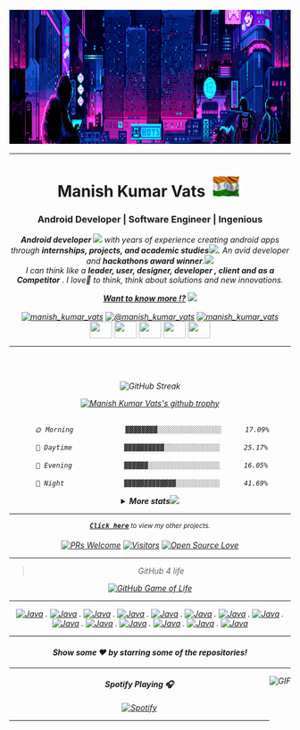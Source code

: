 
<p align="center">
  <img src="https://github.com/Manish-Kumar-Vats/Manish-Kumar-Vats/blob/main/images/cover4.gif" height="240"/>
</p>
<hr>
<h1 align="center">Manish Kumar Vats <img src="https://raw.githubusercontent.com/manish-kumar-vats/manish-kumar-vats/master/images/flag.gif" width="60px"></h1>
<!-- 
<h1 align="center">Manish Kumar Vats <img src="https://i.pinimg.com/originals/0f/8c/d4/0f8cd44e1e79663363a7438565fc6f8d.gif" width="50px"></h1> -->
<h3 align="center">Android Developer | Software Engineer | Ingenious </h3>

<p align="center">
  <em>
  <b> Android developer </b><img src="https://media.giphy.com/media/UQJlZ2OcaCA2RLfGiZ/giphy.gif"   width="16"/> with years of experience creating android
apps through <b>internships, projects, and academic studies<img src="https://media.giphy.com/media/LEe5yo2E9Fi3FmuEPK/giphy.gif"   width="20"/></b>.  An
avid developer and <b>hackathons award winner</b>.<img src="https://media.giphy.com/media/YkmTd61uo4MvsNdImM/giphy.gif" width="20" /><br>I can think like a <b>leader, user, designer, developer , client and as a Competitor</b> .
I love🤍 to think, think about solutions and new innovations.


<div align="center">
 <a align="center" href="https://docs.google.com/spreadsheets/d/1KMTPicXQAzhNsMLTBzooKtLBee37PrPICdYsfQ33zXw/edit?usp=sharing"> <b>Want to know more !?</b></a> <img src="https://media.giphy.com/media/YOSnx2K7DS2wWbBA0k/giphy.gif" width="50" />

<p align="center">
<a href="https://www.linkedin.com/in/manish-kumar-vats/" target="blank"><img align="center" src="https://simpleicons.org/icons/linkedin.svg" alt="manish_kumar_vats" height="30" width="40" /></a>
<a href="https://www.hackerrank.com/ManishKumarVats" target="blank"><img align="center" src="https://simpleicons.org/icons/hackerrank.svg" alt="@manish_kumar_vats" height="30" width="40" /></a>
<a href="https://leetcode.com/mvats77947794/" target="blank"><img align="center" src="https://simpleicons.org/icons/leetcode.svg" alt="manish_kumar_vats" height="30" width="40" /></a>
 <a href = "mailto: mvats77947794@gmail.com"><img align="center" src="https://simpleicons.org/icons/gmail.svg" height="30" width="40" /></a>
 <a href = "https://github.com/Manish-Kumar-Vats"><img align="center" src="https://simpleicons.org/icons/github.svg" height="30" width="40" /></a>
 <a href = "https://open.kakao.com/me/manish"><img align="center" src="https://simpleicons.org/icons/kakaotalk.svg" height="30" width="40" /></a>
 <a href = "https://google.dev/u/103856551067655437378"><img align="center" src="https://simpleicons.org/icons/android.svg" height="30" width="40" /></a>
 <a href = "https://stackoverflow.com/users/11256640/manish-kumar-vats">
 <img align="center" src="https://simpleicons.org/icons/stackoverflow.svg" height="30" width="40" /></a>
</p>
<div>
<hr>
<br>
<br>
<div align="center">

![GitHub Streak](https://github-readme-streak-stats.herokuapp.com/?user=manish-kumar-vats)

[![Manish Kumar Vats's github trophy](https://github-profile-trophy.vercel.app/?username=manish-kumar-vats&row=1)](https://github.com/manish-kumar-vats/github-profile-trophy)


</div>

```text

  🌞 Morning             ▓▓▓▓▓▓▓▓░░░░░░░░░░░░░░░░      17.09% 
  
  🌆 Daytime             ▓▓▓▓▓▓▓▓▓▓░░░░░░░░░░░░░░      25.17% 
  
  🌃 Evening             ▓▓▓▓▓▓░░░░░░░░░░░░░░░░░░      16.05% 
  
 🌙 Night               ▓▓▓▓▓▓▓▓▓▓▓▓▓░░░░░░░░░░░      41.69%

```

<details align="center">
  <summary><b>More stats</b><img src="https://media.giphy.com/media/izafuYxrFSEfMDKbJj/giphy.gif" width="28" /></summary>
 <br>
<a href="https://github.com/manish-kumar-vats?tab=repositories" align="center">
  <img align="center" src="https://github-readme-stats.vercel.app/api?username=manish-kumar-vats&show_icons=true&line_height=33&count_private=true&bg_color=fdfdfd" alt="Manish's GitHub Stats" />
</a>
<br>
<br>
<a href="https://github.com/manish-kumar-vats?tab=repositories">
  <img  src="https://github-readme-stats.vercel.app/api/top-langs/?username=manish-kumar-vats&bg_color=fdfdfd&layout=compact" />
</a>
 <br>
 <br>

> Some recent projects:

<p>

<a href="https://play.google.com/store/apps/details?id=ai.secondbuy.www.secondbuy"> <img align="left" height="160" width="440" src="https://github.com/Manish-Kumar-Vats/Manish-Kumar-Vats/blob/main/images/secondbuy.PNG" /></a>

<a href="https://play.google.com/store/apps/details?id=in.envites.android">
 <img align="right" height="160" width="440" src="https://github.com/Manish-Kumar-Vats/Manish-Kumar-Vats/blob/main/images/envites.PNG" /></a>

<br><br>

<div>
<p>
<a href="https://github.com/Manish-Kumar-Vats/Chat-App"><img align="left" src="https://github-readme-stats.vercel.app/api/pin/?username=Manish-Kumar-Vats&repo=Chat-App" /></a>
<a href="https://github.com/Manish-Kumar-Vats/Delhi-Tour-App"><img align="right" src="https://github-readme-stats.vercel.app/api/pin/?username=Manish-Kumar-Vats&repo=Delhi-Tour-App" /></a>
</p>
</div>
</p>
<hr>
</div>
 
</details>

<!-- ![Profile Views](https://komarev.com/ghpvc/?username=manish-kumar-vats) 

> Some recent contributions:

|      Project :octocat:   |     Issues :bug:   | Open PRs :bell:  | Closed PRs :fire:  |
|-------------|-------------------|---|---|
| [**Port Scanner**](https://github.com/vinitshahdeo/PortScanner) | [![GitHub issues](https://img.shields.io/github/issues/vinitshahdeo/PortScanner?color=green&logo=github&style=flat)](https://github.com/vinitshahdeo/PortScanner/issues) | [![GitHub PRs](https://img.shields.io/github/issues-pr/vinitshahdeo/PortScanner?style=flat&logo=github)](https://github.com/vinitshahdeo/PortScanner/pulls)  | [![GitHub PRs](https://img.shields.io/github/issues-pr-closed/vinitshahdeo/PortScanner?style=flat&color=critical&logo=github)](https://github.com/vinitshahdeo/PortScanner/pulls?q=is%3Apr+is%3Aclosed)  |
| [**Water Monitoring System**](https://github.com/vinitshahdeo/Water-Monitoring-System/) | [![GitHub issues](https://img.shields.io/github/issues/vinitshahdeo/Water-Monitoring-System?color=green&logo=github&style=flat)](https://github.com/vinitshahdeo/Water-Monitoring-System/issues) | [![GitHub PRs](https://img.shields.io/github/issues-pr/vinitshahdeo/Water-Monitoring-System?style=flat&logo=github)](https://github.com/vinitshahdeo/Water-Monitoring-System/pulls)  | [![GitHub PRs](https://img.shields.io/github/issues-pr-closed/vinitshahdeo/Water-Monitoring-System?style=flat&color=critical&logo=github)](https://github.com/vinitshahdeo/Water-Monitoring-System/pulls?q=is%3Apr+is%3Aclosed)   |  -->



<hr>
<div align="center">

<sup><kbd>***[Click here](https://github.com/Manish-Kumar-Vats?tab=repositories)***</kbd> *to view my other projects.</sup>* 


[![PRs Welcome](https://img.shields.io/badge/PRs-welcome-brightgreen.svg?style=flat&logo=github)](https://github.com/manish-kumar-vats) [![Visitors](https://visitor-badge.glitch.me/badge?page_id=manish-kumar-vats.visitor-badge)](https://github.com/manish-kumar-vats) [![Open Source Love](https://badges.frapsoft.com/os/v2/open-source.svg?v=103)](https://github.com/manish-kumar-vats)

<hr>

 <div>

  > GitHub 4 life 

  [![GitHub Game of Life](https://github4life.herokuapp.com/manish-kumar-vats.gif?z=6)](https://github4life.herokuapp.com/manish-kumar-vats)
  </div>

<hr>

<p align="left">

[![Java](https://img.shields.io/badge/Material--UI-0081CB?style=for-the-badge&logo=material-ui&logoColor=white)]() . [![Java](https://img.shields.io/badge/Java-ED8B00?style=for-the-badge&logo=java&logoColor=white)]() . [![Java](https://img.shields.io/badge/HTML-239120?style=for-the-badge&logo=html5&logoColor=white)]() . [![Java](https://img.shields.io/badge/CSS-239120?&style=for-the-badge&logo=css3&logoColor=white)]() . [![Java](https://img.shields.io/badge/Python-3776AB?style=for-the-badge&logo=python&logoColor=white)]() . [![Java](https://img.shields.io/badge/Microsoft_Azure-0089D6?style=for-the-badge&logo=microsoft-azure&logoColor=white)]() . [![Java](https://img.shields.io/badge/Google_Cloud-4285F4?style=for-the-badge&logo=google-cloud&logoColor=white)]() . [![Java](https://img.shields.io/badge/Unity-100000?style=for-the-badge&logo=unity&logoColor=white)]() . [![Java](https://img.shields.io/badge/Markdown-000000?style=for-the-badge&logo=markdown&logoColor=white)]() . [![Java](https://img.shields.io/badge/Kotlin-0095D5?&style=for-the-badge&logo=kotlin&logoColor=white)]() . [![Java](https://img.shields.io/badge/C%2B%2B-00599C?style=for-the-badge&logo=c%2B%2B&logoColor=white)]()  . [![Java](https://img.shields.io/badge/MySQL-00000F?style=for-the-badge&logo=mysql&logoColor=white)]() . [![Java](https://img.shields.io/static/v1?label=&message=Android&color=<LightGreen>)]() . [![Java](https://img.shields.io/badge/Python-informational?style=flat&logo=python&logoColor=white&color=6aa6f8)]()

</p>

<hr>
<div align="center">

#### Show some ❤️ by starring some of the repositories!
</div>

 <!-- <a href="https://auth.geeksforgeeks.org/user/akash_chowrasia/profile" target="blank"><img align="center" src="https://cdn.jsdelivr.net/npm/simple-icons@3.0.1/icons/geeksforgeeks.svg" alt="akash_chowrasia" height="30" width="40" /></a>
<a href="https://www.facebook.com/akash.chowrasia.908/" target="blank"><img align="center" src="https://cdn.jsdelivr.net/npm/simple-icons@3.0.1/icons/facebook.svg" alt="akash chowrasia" height="30" width="40" /></a>
  <a href="https://gitlab.com/manish-kumar-vats" target="_blank"><img align="center" src="https://github.com/manish-kumar-vats/manish-kumar-vats/blob/main/images/gitlab-512.png" alt="Manish_Vats" height="30" width="40" /></a>  -->


---
<img align="right" alt="GIF" height="170px" src="https://media.giphy.com/media/J5B1Y8QZnzXXbLQIBu/giphy.gif" />

#### Spotify Playing 🎧

[![Spotify](https://novatorem.visualbean.vercel.app/api/spotify)](https://open.spotify.com/user/4nburt2mhqvbt2rx0s6l27egj)

---
